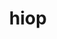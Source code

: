 ---
title: "hiop"
layout: cache
categories: [package, develop]
meta: {"compilers": ["gcc@11.4.0"], "num_specs": 9, "num_specs_by_stack": {"e4s": 9, "root": 9}, "oss": ["ubuntu22.04"], "platforms": ["linux"], "stacks": ["e4s", "root"], "targets": ["x86_64_v3"], "versions": ["1.0.0"]}
spec_details: [{"compiler": "gcc@11.4.0", "hash": "4hukxcwhrxxzet3niabho6e3ise7ihvt", "os": "ubuntu22.04", "platform": "linux", "size": "-", "stacks": ["e4s", "root"], "target": "x86_64_v3", "variants": ["build_system=cmake", "build_type=Release", "+cuda", "cuda_arch:=80", "~cusolver_lu", "~deepchecking", "generator=make", "~ginkgo", "~ipo", "~jsrun", "~kron", "+mpi", "+raja", "~rocm", "~shared", "~sparse"], "versions": ["1.0.0"]}, {"compiler": "gcc@11.4.0", "hash": "cnk5ddmrjlwyo75cdwzopdje6aubfwgh", "os": "ubuntu22.04", "platform": "linux", "size": "-", "stacks": ["e4s", "root"], "target": "x86_64_v3", "variants": ["~axom", "build_system=cmake", "build_type=Release", "+cuda", "cuda_arch:=80", "~cusolver_lu", "~deepchecking", "generator=make", "~ginkgo", "~ipo", "~jsrun", "~kron", "+mpi", "+raja", "~rocm", "~shared", "~sparse"], "versions": ["1.0.0"]}, {"compiler": "gcc@11.4.0", "hash": "emtk7xngaa4gr4aktxio5rjogn652os3", "os": "ubuntu22.04", "platform": "linux", "size": "-", "stacks": ["e4s", "root"], "target": "x86_64_v3", "variants": ["build_system=cmake", "build_type=Release", "+cuda", "cuda_arch:=80", "~cusolver_lu", "~deepchecking", "generator=make", "~ginkgo", "~ipo", "~jsrun", "~kron", "+mpi", "+raja", "~rocm", "~shared", "~sparse"], "versions": ["1.0.0"]}, {"compiler": "gcc@11.4.0", "hash": "gn2n5blegajokdzt4i4mnkf6e3v47pya", "os": "ubuntu22.04", "platform": "linux", "size": "-", "stacks": ["e4s", "root"], "target": "x86_64_v3", "variants": ["build_system=cmake", "build_type=Release", "+cuda", "cuda_arch:=80", "~cusolver_lu", "~deepchecking", "generator=make", "~ginkgo", "~ipo", "~jsrun", "~kron", "+mpi", "+raja", "~rocm", "~shared", "~sparse"], "versions": ["1.0.0"]}, {"compiler": "gcc@11.4.0", "hash": "gz2akagquwmmtgl5ahh2n2hcb4hg5mdg", "os": "ubuntu22.04", "platform": "linux", "size": "-", "stacks": ["e4s", "root"], "target": "x86_64_v3", "variants": ["build_system=cmake", "build_type=Release", "+cuda", "cuda_arch:=80", "~cusolver_lu", "~deepchecking", "generator=make", "~ginkgo", "~ipo", "~jsrun", "~kron", "+mpi", "+raja", "~rocm", "~shared", "~sparse"], "versions": ["1.0.0"]}, {"compiler": "gcc@11.4.0", "hash": "iiqpv6kupvhvsnoweeqw7f7bjxf74zlr", "os": "ubuntu22.04", "platform": "linux", "size": "-", "stacks": ["e4s", "root"], "target": "x86_64_v3", "variants": ["~axom", "build_system=cmake", "build_type=Release", "+cuda", "cuda_arch:=80", "~cusolver_lu", "~deepchecking", "generator=make", "~ginkgo", "~ipo", "~jsrun", "~kron", "+mpi", "+raja", "~rocm", "~shared", "~sparse"], "versions": ["1.0.0"]}, {"compiler": "gcc@11.4.0", "hash": "jpkku5dj7o7mwn3cci2tynz7elttwwgh", "os": "ubuntu22.04", "platform": "linux", "size": "-", "stacks": ["e4s", "root"], "target": "x86_64_v3", "variants": ["~axom", "build_system=cmake", "build_type=Release", "+cuda", "cuda_arch:=80", "~cusolver_lu", "~deepchecking", "generator=make", "~ginkgo", "~ipo", "~jsrun", "~kron", "+mpi", "+raja", "~rocm", "~shared", "~sparse"], "versions": ["1.0.0"]}, {"compiler": "gcc@11.4.0", "hash": "m53757jv4ikaybeno65pbfp2bvi23or7", "os": "ubuntu22.04", "platform": "linux", "size": "-", "stacks": ["e4s", "root"], "target": "x86_64_v3", "variants": ["build_system=cmake", "build_type=Release", "+cuda", "cuda_arch:=80", "~cusolver_lu", "~deepchecking", "generator=make", "~ginkgo", "~ipo", "~jsrun", "~kron", "+mpi", "+raja", "~rocm", "~shared", "~sparse"], "versions": ["1.0.0"]}, {"compiler": "gcc@11.4.0", "hash": "ty7oh6apgmxsz5rmiw5s5pdsy4u6h7yl", "os": "ubuntu22.04", "platform": "linux", "size": "-", "stacks": ["e4s", "root"], "target": "x86_64_v3", "variants": ["build_system=cmake", "build_type=Release", "+cuda", "cuda_arch:=80", "~cusolver_lu", "~deepchecking", "generator=make", "~ginkgo", "~ipo", "~jsrun", "~kron", "+mpi", "+raja", "~rocm", "~shared", "~sparse"], "versions": ["1.0.0"]}]
---